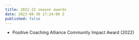 ```yaml
---
title: 2021-22 season awards
date: 2023-08-30 17:24:00 Z
published: false
---
```


* Positive Coaching Alliance Community Impact Award (2022)